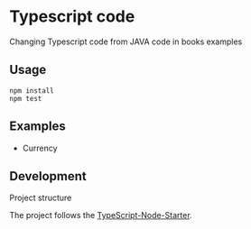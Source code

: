 # Typescript code
Changing Typescript code from JAVA code in books examples

## Usage
```cassandraql
npm install
npm test
```

## Examples
- Currency 

## Development
Project structure

The project follows the [TypeScript-Node-Starter](https://github.com/microsoft/TypeScript-Node-Starter).